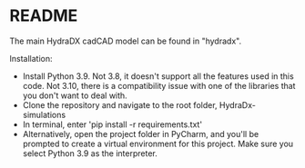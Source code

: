 # README

The main HydraDX cadCAD model can be found in "hydradx".

Installation: 
* Install Python 3.9. Not 3.8, it doesn't support all the features used in this code. Not 3.10, there is a compatibility issue with one of the libraries that you don't want to deal with.
* Clone the repository and navigate to the root folder, HydraDx-simulations
* In terminal, enter 'pip install -r requirements.txt'
* Alternatively, open the project folder in PyCharm, and you'll be prompted to create a virtual environment for this project. Make sure you select Python 3.9 as the interpreter.